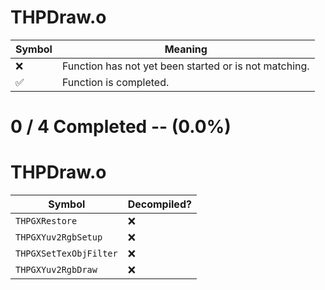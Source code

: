 # THPDraw.o
| Symbol | Meaning 
| ------------- | ------------- 
| :x: | Function has not yet been started or is not matching. 
| :white_check_mark: | Function is completed. 


# 0 / 4 Completed -- (0.0%)
# THPDraw.o
| Symbol | Decompiled? |
| ------------- | ------------- |
| `THPGXRestore` | :x: |
| `THPGXYuv2RgbSetup` | :x: |
| `THPGXSetTexObjFilter` | :x: |
| `THPGXYuv2RgbDraw` | :x: |
